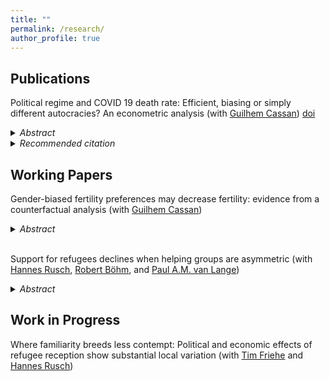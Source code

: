 ```yaml
---
title: ""
permalink: /research/
author_profile: true
---
```


## Publications

Political regime and COVID 19 death rate: Efficient, biasing or simply different autocracies? An econometric analysis (with [Guilhem Cassan](https://perso.unamur.be/~gcassan/)) [doi](https://doi.org/10.1016/j.ssmph.2021.100912) 

<details>
<summary><em>Abstract</em></summary> 
'The difference in COVID 19 death rates across political regimes has caught a lot of attention. The “efficient autocracy” view suggests that autocracies may be more efficient at putting in place policies that contain COVID 19 spread. On the other hand, the “biasing autocracy” view underlines that autocracies may be under reporting their COVID 19 data. We use fixed effect panel regression methods to discriminate between the two sides of the debate. Our results present a more nuanced picture: once pre-determined characteristics of countries are accounted for, COVID 19 death rates equalize across political regimes during the first months of the pandemic, but remain largely different a year into the pandemic. This emphasizes that early differences across political regimes were mainly due to omitted variable bias, whereas later differences are likely due to data manipulation by autocracies. A year into the pandemic, we estimate that this data manipulation may have hidden approximately 400,000 deaths worldwide.' 
</details>

<details>
<summary><em>Recommended citation</em></summary>
Cassan, G., & Van Steenvoort, M. (2021). Political regime and COVID 19 death rate: Efficient, biasing or simply different autocracies? An econometric analysis. SSM-Population Health, 16, 100912.
</details>

## Working Papers

Gender-biased fertility preferences may decrease fertility: evidence from a counterfactual analysis (with [Guilhem Cassan](https://perso.unamur.be/~gcassan/))

<details>
<summary><em>Abstract</em></summary> 
'Population studies have argued that the slower transition from high to low fertility observed in certain countries could partly be explained by the presence of gender-biased fertility preferences, which are generally thought to increase excess fertility (i.e., fertility above the desired family size). A common approach to analyzing the impact of gender-biased preferences on excess fertility is to compare observed excess fertility under biased preferences to (unobserved) excess fertility if gender biases were to be removed from preferences. However, previous work often makes strict assumptions about fertility levels if preferences had not been gender-biased. Here, we show that removing gender biases does not necessarily imply a decline in excess fertility. Excess fertility may even increase when switching from biased to unbiased preferences. This results from the equivocal nature of unbiased fertility preferences. Illustrating our theoretical framework using Indian data, we estimate that, depending on the definition of unbiased preferences, excess fertility would be 23% higher or 15% lower due to the presence of biased preferences. This paper thus provides a better understanding of excess fertility implications when societies transition from biased toward unbiased fertility preferences.' 
</details>
<br>

Support for refugees declines when helping groups are asymmetric (with [Hannes Rusch](https://hrusch.de/), [Robert Böhm](https://robertboehm.info/), and [Paul A.M. van Lange](https://www.paulvanlange.com/))

<details>
<summary><em>Abstract</em></summary> 
'Supporting refugees along their migration journeys involves multiple groups of citizens, which often differ in their ability to provide help. To study how such heterogeneity causally affects citizens’ willingness to help refugees, we utilize a framed economic game in which two groups of four citizen players (n = 910) decide about helping a passive refugee player (n = 114). One group of citizens (early-positioned) makes their decisions before the other group of citizens (late-positioned). We implement unequal abilities to help by systematically varying the endowment of the two groups (low vs. high).
Our results suggest that unequal endowments between groups lead early-positioned groups to help less, irrespective of those groups’ own endowments. Similarly, late-positioned groups with low endowment help less. Our study contributes to the literature on the determinants of collective support for refugees and provides new insights on altruistic behavior in asymmetrical groups.' 
</details>

## Work in Progress

Where familiarity breeds less contempt: Political and economic effects of refugee reception show substantial local variation (with [Tim Friehe](https://www.uni-marburg.de/en/fb02/research-groups/economics/fiwi/team/prof-dr-tim-friehe) and [Hannes Rusch](https://hrusch.de/))
